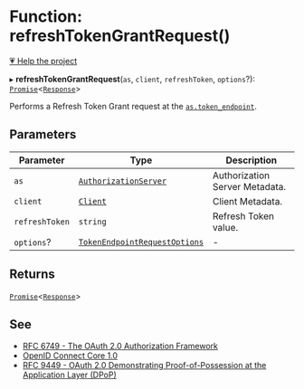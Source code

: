 # Function: refreshTokenGrantRequest()

[💗 Help the project](https://github.com/sponsors/panva)

▸ **refreshTokenGrantRequest**(`as`, `client`, `refreshToken`, `options`?): [`Promise`](https://developer.mozilla.org/docs/Web/JavaScript/Reference/Global_Objects/Promise)\<[`Response`](https://developer.mozilla.org/docs/Web/API/Response)\>

Performs a Refresh Token Grant request at the
[`as.token_endpoint`](../interfaces/AuthorizationServer.md#token_endpoint).

## Parameters

| Parameter | Type | Description |
| ------ | ------ | ------ |
| `as` | [`AuthorizationServer`](../interfaces/AuthorizationServer.md) | Authorization Server Metadata. |
| `client` | [`Client`](../interfaces/Client.md) | Client Metadata. |
| `refreshToken` | `string` | Refresh Token value. |
| `options`? | [`TokenEndpointRequestOptions`](../interfaces/TokenEndpointRequestOptions.md) | - |

## Returns

[`Promise`](https://developer.mozilla.org/docs/Web/JavaScript/Reference/Global_Objects/Promise)\<[`Response`](https://developer.mozilla.org/docs/Web/API/Response)\>

## See

 - [RFC 6749 - The OAuth 2.0 Authorization Framework](https://www.rfc-editor.org/rfc/rfc6749.html#section-6)
 - [OpenID Connect Core 1.0](https://openid.net/specs/openid-connect-core-1_0.html#RefreshTokens)
 - [RFC 9449 - OAuth 2.0 Demonstrating Proof-of-Possession at the Application Layer (DPoP)](https://www.rfc-editor.org/rfc/rfc9449.html#name-dpop-access-token-request)
